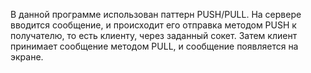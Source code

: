 В данной программе использован паттерн PUSH/PULL. На сервере вводится сообщение, и происходит его отправка методом PUSH к получателю, то есть клиенту, через заданный сокет. Затем клиент принимает сообщение методом PULL, и сообщение появляется на экране.
